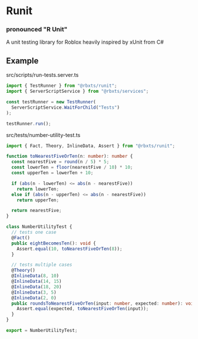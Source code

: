 # Runit
### pronounced "R Unit"
A unit testing library for Roblox heavily inspired by xUnit from C#

## Example

src/scripts/run-tests.server.ts
```ts
import { TestRunner } from "@rbxts/runit";
import { ServerScriptService } from "@rbxts/services";

const testRunner = new TestRunner(
  ServerScriptService.WaitForChild("Tests")
);

testRunner.run();
```

src/tests/number-utility-test.ts
```ts
import { Fact, Theory, InlineData, Assert } from "@rbxts/runit";

function toNearestFiveOrTen(n: number): number {
  const nearestFive = round(n / 5) * 5;
  const lowerTen = floor(nearestFive / 10) * 10;
  const upperTen = lowerTen + 10;

  if (abs(n - lowerTen) <= abs(n - nearestFive))
    return lowerTen;
  else if (abs(n - upperTen) <= abs(n - nearestFive))
    return upperTen;

  return nearestFive;
}

class NumberUtilityTest {
  // tests one case
  @Fact()
  public eightBecomesTen(): void {
    Assert.equal(10, toNearestFiveOrTen(8));
  }

  // tests multiple cases
  @Theory()
  @InlineData(8, 10)
  @InlineData(14, 15)
  @InlineData(18, 20)
  @InlineData(3, 5)
  @InlineData(2, 0)
  public roundsToNearestFiveOrTen(input: number, expected: number): void {
    Assert.equal(expected, toNearestFiveOrTen(input));
  }
}

export = NumberUtilityTest;
```
